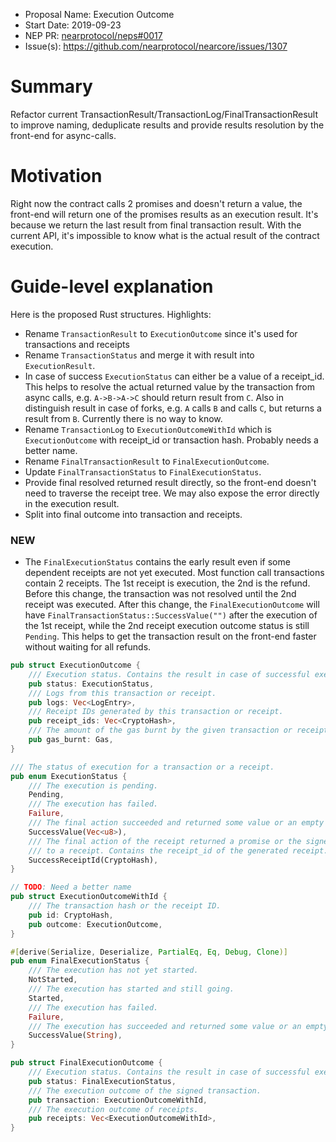 - Proposal Name: Execution Outcome
- Start Date: 2019-09-23
- NEP PR: [nearprotocol/neps#0017](https://github.com/nearprotocol/neps/pull/17)
- Issue(s): https://github.com/nearprotocol/nearcore/issues/1307

# Summary
[summary]: #summary

Refactor current TransactionResult/TransactionLog/FinalTransactionResult to improve naming, deduplicate results and provide
results resolution by the front-end for async-calls.

# Motivation
[motivation]: #motivation

Right now the contract calls 2 promises and doesn't return a value, the front-end will return one of the promises results as an execution result. It's because we return the last result from final transaction result. With the current API, it's impossible to know what is the actual result of the contract execution.

# Guide-level explanation
[guide-level-explanation]: #guide-level-explanation

Here is the proposed Rust structures. Highlights:
- Rename `TransactionResult` to `ExecutionOutcome` since it's used for transactions and receipts
- Rename `TransactionStatus` and merge it with result into `ExecutionResult`.
- In case of success `ExecutionStatus` can either be a value of a receipt_id. This helps to resolve the
  actual returned value by the transaction from async calls, e.g. `A->B->A->C` should return result from `C`.
  Also in distinguish result in case of forks, e.g. `A` calls `B` and calls `C`, but returns a result from `B`.
  Currently there is no way to know.
- Rename `TransactionLog` to `ExecutionOutcomeWithId` which is `ExecutionOutcome` with receipt_id
  or transaction hash. Probably needs a better name.
- Rename `FinalTransactionResult` to `FinalExecutionOutcome`.
- Update `FinalTransactionStatus` to `FinalExecutionStatus`.
- Provide final resolved returned result directly, so the front-end doesn't need to traverse the receipt tree.
  We may also expose the error directly in the execution result.
- Split into final outcome into transaction and receipts.

### NEW

- The `FinalExecutionStatus` contains the early result even if some dependent receipts are not yet executed. Most function call
transactions contain 2 receipts. The 1st receipt is execution, the 2nd is the refund. Before this change, the transaction was
not resolved until the 2nd receipt was executed. After this change, the `FinalExecutionOutcome` will have
`FinalTransactionStatus::SuccessValue("")` after the execution of the 1st receipt, while the 2nd receipt execution outcome status is still `Pending`.
This helps to get the transaction result on the front-end faster without waiting for all refunds.

```rust
pub struct ExecutionOutcome {
    /// Execution status. Contains the result in case of successful execution.
    pub status: ExecutionStatus,
    /// Logs from this transaction or receipt.
    pub logs: Vec<LogEntry>,
    /// Receipt IDs generated by this transaction or receipt.
    pub receipt_ids: Vec<CryptoHash>,
    /// The amount of the gas burnt by the given transaction or receipt.
    pub gas_burnt: Gas,
}

/// The status of execution for a transaction or a receipt.
pub enum ExecutionStatus {
    /// The execution is pending.
    Pending,
    /// The execution has failed.
    Failure,
    /// The final action succeeded and returned some value or an empty vec.
    SuccessValue(Vec<u8>),
    /// The final action of the receipt returned a promise or the signed transaction was converted
    /// to a receipt. Contains the receipt_id of the generated receipt.
    SuccessReceiptId(CryptoHash),
}

// TODO: Need a better name
pub struct ExecutionOutcomeWithId {
    /// The transaction hash or the receipt ID.
    pub id: CryptoHash,
    pub outcome: ExecutionOutcome,
}

#[derive(Serialize, Deserialize, PartialEq, Eq, Debug, Clone)]
pub enum FinalExecutionStatus {
    /// The execution has not yet started.
    NotStarted,
    /// The execution has started and still going.
    Started,
    /// The execution has failed.
    Failure,
    /// The execution has succeeded and returned some value or an empty vec in base64.
    SuccessValue(String),
}

pub struct FinalExecutionOutcome {
    /// Execution status. Contains the result in case of successful execution.
    pub status: FinalExecutionStatus,
    /// The execution outcome of the signed transaction.
    pub transaction: ExecutionOutcomeWithId,
    /// The execution outcome of receipts.
    pub receipts: Vec<ExecutionOutcomeWithId>,
}
```
